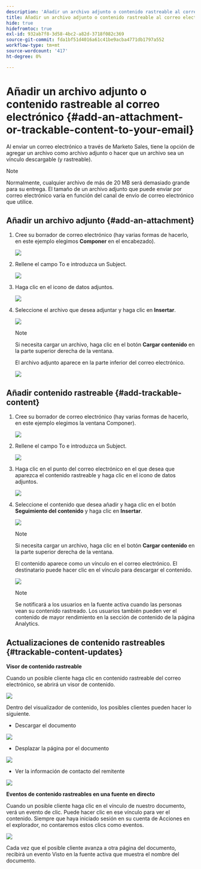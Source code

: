 ```yaml
---
description: 'Añadir un archivo adjunto o contenido rastreable al correo electrónico: documentos de Marketo: documentación del producto'
title: Añadir un archivo adjunto o contenido rastreable al correo electrónico
hide: true
hidefromtoc: true
exl-id: 932ab7f8-3d58-4bc2-a82d-3718f082c369
source-git-commit: fda1bf51d4016a61c41be9acba4771db1797a552
workflow-type: tm+mt
source-wordcount: '417'
ht-degree: 0%

---
```


# Añadir un archivo adjunto o contenido rastreable al correo electrónico {#add-an-attachment-or-trackable-content-to-your-email}

Al enviar un correo electrónico a través de Marketo Sales, tiene la opción de agregar un archivo como archivo adjunto o hacer que un archivo sea un vínculo descargable (y rastreable).

>[!NOTE]
>
>Normalmente, cualquier archivo de más de 20 MB será demasiado grande para su entrega. El tamaño de un archivo adjunto que puede enviar por correo electrónico varía en función del canal de envío de correo electrónico que utilice.

## Añadir un archivo adjunto {#add-an-attachment}

1. Cree su borrador de correo electrónico (hay varias formas de hacerlo, en este ejemplo elegimos **Componer** en el encabezado).

   ![](assets/add-an-attachment-or-trackable-content-1.png)

1. Rellene el campo To e introduzca un Subject.

   ![](assets/add-an-attachment-or-trackable-content-2.png)

1. Haga clic en el icono de datos adjuntos.

   ![](assets/add-an-attachment-or-trackable-content-3.png)

1. Seleccione el archivo que desea adjuntar y haga clic en **Insertar**.

   ![](assets/add-an-attachment-or-trackable-content-4.png)

   >[!NOTE]
   >
   >Si necesita cargar un archivo, haga clic en el botón **Cargar contenido** en la parte superior derecha de la ventana.

   El archivo adjunto aparece en la parte inferior del correo electrónico.

   ![](assets/add-an-attachment-or-trackable-content-5.png)

## Añadir contenido rastreable {#add-trackable-content}

1. Cree su borrador de correo electrónico (hay varias formas de hacerlo, en este ejemplo elegimos la ventana Componer).

   ![](assets/add-an-attachment-or-trackable-content-6.png)

1. Rellene el campo To e introduzca un Subject.

   ![](assets/add-an-attachment-or-trackable-content-7.png)

1. Haga clic en el punto del correo electrónico en el que desea que aparezca el contenido rastreable y haga clic en el icono de datos adjuntos.

   ![](assets/add-an-attachment-or-trackable-content-8.png)

1. Seleccione el contenido que desea añadir y haga clic en el botón **Seguimiento del contenido** y haga clic en **Insertar**.

   ![](assets/add-an-attachment-or-trackable-content-9.png)

   >[!NOTE]
   >
   >Si necesita cargar un archivo, haga clic en el botón **Cargar contenido** en la parte superior derecha de la ventana.

   El contenido aparece como un vínculo en el correo electrónico. El destinatario puede hacer clic en el vínculo para descargar el contenido.

   ![](assets/add-an-attachment-or-trackable-content-10.png)

   >[!NOTE]
   >
   >Se notificará a los usuarios en la fuente activa cuando las personas vean su contenido rastreado. Los usuarios también pueden ver el contenido de mayor rendimiento en la sección de contenido de la página Analytics.

## Actualizaciones de contenido rastreables {#trackable-content-updates}

**Visor de contenido rastreable**

Cuando un posible cliente haga clic en contenido rastreable del correo electrónico, se abrirá un visor de contenido.

![](assets/add-an-attachment-or-trackable-content-11.png)

Dentro del visualizador de contenido, los posibles clientes pueden hacer lo siguiente.

* Descargar el documento

![](assets/add-an-attachment-or-trackable-content-12.png)

* Desplazar la página por el documento

![](assets/add-an-attachment-or-trackable-content-13.png)

* Ver la información de contacto del remitente

![](assets/add-an-attachment-or-trackable-content-14.png)

**Eventos de contenido rastreables en una fuente en directo**

Cuando un posible cliente haga clic en el vínculo de nuestro documento, verá un evento de clic. Puede hacer clic en ese vínculo para ver el contenido. Siempre que haya iniciado sesión en su cuenta de Acciones en el explorador, no contaremos estos clics como eventos.

![](assets/add-an-attachment-or-trackable-content-15.png)

Cada vez que el posible cliente avanza a otra página del documento, recibirá un evento Visto en la fuente activa que muestra el nombre del documento.
